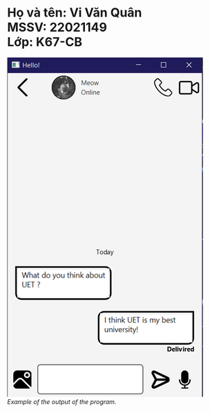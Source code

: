 <h1>Họ và tên: Vi Văn Quân <br/>
MSSV: 22021149 <br/>
Lớp: K67-CB <br/>
</h1>


![example.png](example.png) <br/>
<i>Example of the output of the program.<i>